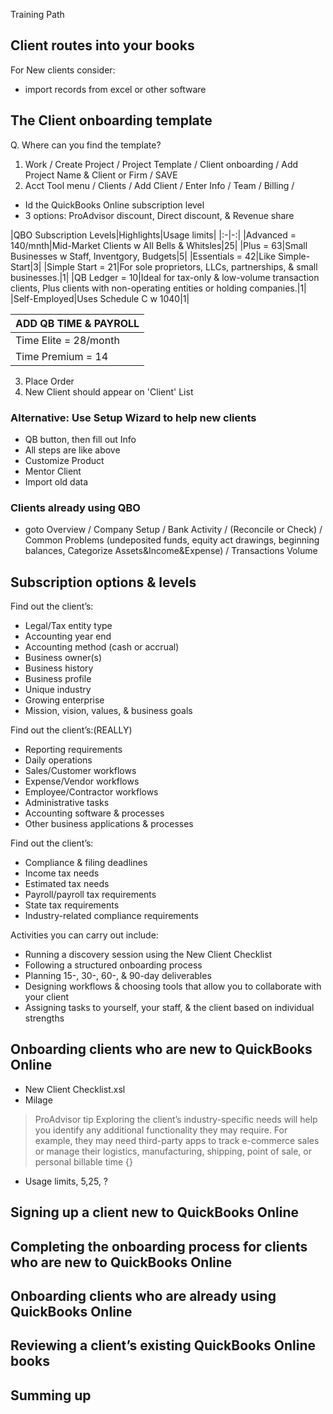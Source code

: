Training Path


## Client routes into your books


For New clients consider:
- import records from excel or other software

## The Client onboarding template

Q. Where can you find the template?
1. Work / Create Project / Project Template / Client onboarding / Add Project Name & Client or Firm / SAVE
2. Acct Tool menu / Clients / Add Client / Enter Info / Team / Billing /
  - Id the QuickBooks Online subscription level
  - 3 options: ProAdvisor discount, Direct discount, & Revenue share

|QBO Subscription Levels|Highlights|Usage limits|
|:-|-:|
|Advanced = 140/mnth|Mid-Market Clients w All Bells & Whitsles|25|
|Plus = 63|Small Businesses w Staff, Inventgory, Budgets|5|
|Essentials = 42|Like Simple-Start|3|
|Simple Start = 21|For sole proprietors, LLCs, partnerships, & small businesses.|1|
|QB Ledger = 10|Ideal for tax-only & low-volume transaction clients, Plus clients with non-operating entities or holding companies.|1|
|Self-Employed|Uses Schedule C w 1040|1|

|ADD QB TIME & PAYROLL|
|:-|
|Time Elite = 28/month|
|Time Premium = 14|

3. Place Order
4. New Client should appear on 'Client' List

### Alternative: Use Setup Wizard to help new clients

- QB button, then fill out Info
- All steps are like above
- Customize Product
- Mentor Client
- Import old data

### Clients already using QBO
- goto Overview / Company Setup / Bank Activity / (Reconcile or Check) / Common Problems (undeposited funds, equity act drawings, beginning balances, Categorize Assets&Income&Expense) / Transactions Volume

## Subscription options & levels

Find out the client’s:

- Legal/Tax entity type
- Accounting year end
- Accounting method (cash or accrual)
- Business owner(s)
- Business history
- Business profile
- Unique industry
- Growing enterprise
- Mission, vision, values, & business goals

Find out the client’s:(REALLY)

- Reporting requirements
- Daily operations
- Sales/Customer workflows
- Expense/Vendor workflows
- Employee/Contractor workflows
- Administrative tasks
- Accounting software & processes
- Other business applications & processes

Find out the client’s:

- Compliance & filing deadlines
- Income tax needs
- Estimated tax needs
- Payroll/payroll tax requirements
- State tax requirements
- Industry-related compliance requirements

Activities you can carry out include:

- Running a discovery session using the New Client Checklist
- Following a structured onboarding process
- Planning 15-, 30-, 60-, & 90-day deliverables
- Designing workflows & choosing tools that allow you to collaborate with your client
- Assigning tasks to yourself, your staff, & the client based on individual strengths

## Onboarding clients who are new to QuickBooks Online

- New Client Checklist.xsl
- Milage

>ProAdvisor tip
>Exploring the client’s industry-specific needs will help you identify any additional functionality they may require. For example, they may need third-party apps to track e-commerce sales or manage their logistics, manufacturing, shipping, point of sale, or personal billable time
{}

- Usage limits, 5,25, ?

## Signing up a client new to QuickBooks Online

## Completing the onboarding process for clients who are new to QuickBooks Online

## Onboarding clients who are already using QuickBooks Online

## Reviewing a client’s existing QuickBooks Online books

## Summing up
